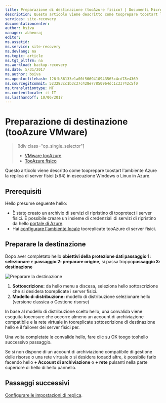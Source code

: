 ```yaml
---
title: Preparazione di destinazione (tooAzure fisico) | Documenti Microsoft
description: Questo articolo viene descritto come tooprepare toostart l'ambiente Azure la replica di server fisici che eseguono tooAzure Windows o Linux.
services: site-recovery
documentationcenter: 
author: bsiva
manager: abhemraj
editor: 
ms.assetid: 
ms.service: site-recovery
ms.devlang: na
ms.topic: article
ms.tgt_pltfrm: na
ms.workload: backup-recovery
ms.date: 5/31/2017
ms.author: bsiva
ms.openlocfilehash: 126fb86133e1a00f5669410943565c4cd78e4369
ms.sourcegitcommit: 523283cc1b3c37c428e77850964dc1c33742c5f0
ms.translationtype: MT
ms.contentlocale: it-IT
ms.lasthandoff: 10/06/2017
---
```

# <a name="prepare-target-vmware-tooazure"></a>Preparazione di destinazione (tooAzure VMware)
> [!div class="op_single_selector"]
> * [VMware tooAzure](./site-recovery-prepare-target-vmware-to-azure.md)
> * [TooAzure fisico](./site-recovery-prepare-target-physical-to-azure.md)

Questo articolo viene descritto come tooprepare toostart l'ambiente Azure la replica di server fisici (x64) in esecuzione Windows o Linux in Azure.

## <a name="prerequisites"></a>Prerequisiti

Hello presume seguente hello:
- È stato creato un archivio di servizi di ripristino di tooprotect i server fisici. È possibile creare un insieme di credenziali di servizi di ripristino da hello [portale di Azure](http://portal.azure.com "portale di Azure").
- Hai [configurare l'ambiente locale](./site-recovery-set-up-physical-to-azure.md) tooreplicate tooAzure di server fisici.

## <a name="prepare-target"></a>Preparare la destinazione

Dopo aver completato hello **obiettivi della protezione dati passaggio 1: selezionare** e **passaggio 2: preparare origine**, si passa troppo**passaggio 3: destinazione**

![Preparare la destinazione](./media/site-recovery-prepare-target-physical-to-azure/prepare-target-physical-to-azure.png)

1. **Sottoscrizione:** da hello menu a discesa, seleziona hello sottoscrizione che si desidera tooreplicate i server fisici.
2. **Modello di distribuzione:** modello di distribuzione selezionare hello (versione classica o Gestione risorse)

In base al modello di distribuzione scelto hello, una convalida viene eseguita tooensure che occorre almeno un account di archiviazione compatibile e la rete virtuale in tooreplicate sottoscrizione di destinazione hello e il failover dei server fisici per.

Una volta completate le convalide hello, fare clic su OK toogo toohello successivo passaggio.

Se si non dispone di un account di archiviazione compatibile di gestione delle risorse o una rete virtuale o si desidera tooadd altre, è possibile farlo facendo hello **+ Account di archiviazione** o **+ rete** pulsanti nella parte superiore di hello di hello pannello.

## <a name="next-steps"></a>Passaggi successivi
[Configurare le impostazioni di replica](./site-recovery-setup-replication-settings-vmware.md).
